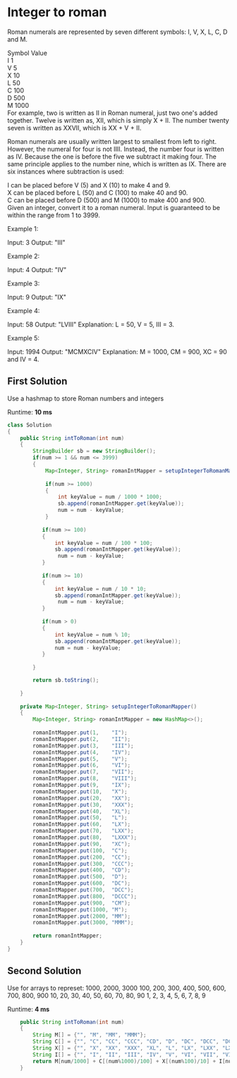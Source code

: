 # Integer to roman
Roman numerals are represented by seven different symbols: I, V, X, L, C, D and M.  

Symbol       Value  
I             1  
V             5  
X             10  
L             50  
C             100  
D             500  
M             1000  
For example, two is written as II in Roman numeral, just two one's added together. Twelve is written as, XII, which is simply X + II. The number twenty seven is written as XXVII, which is XX + V + II.  

Roman numerals are usually written largest to smallest from left to right. However, the numeral for four is not IIII. Instead, the number four is written as IV. Because the one is before the five we subtract it making four. The same principle applies to the number nine, which is written as IX. There are six instances where subtraction is used:  

I can be placed before V (5) and X (10) to make 4 and 9.   
X can be placed before L (50) and C (100) to make 40 and 90.   
C can be placed before D (500) and M (1000) to make 400 and 900.  
Given an integer, convert it to a roman numeral. Input is guaranteed to be within the range from 1 to 3999.  

Example 1:

Input: 3
Output: "III"

Example 2:

Input: 4
Output: "IV"

Example 3:

Input: 9
Output: "IX"

Example 4:

Input: 58
Output: "LVIII"
Explanation: L = 50, V = 5, III = 3.

Example 5:

Input: 1994
Output: "MCMXCIV"
Explanation: M = 1000, CM = 900, XC = 90 and IV = 4.
## First Solution
Use a hashmap to store Roman numbers and integers

Runtime: **10 ms**

```java
class Solution 
{
    public String intToRoman(int num) 
    {
        StringBuilder sb = new StringBuilder();
        if(num >= 1 && num <= 3999)
        {
            Map<Integer, String> romanIntMapper = setupIntegerToRomanMapper();
            
            if(num >= 1000)
            {
                int keyValue = num / 1000 * 1000;
                sb.append(romanIntMapper.get(keyValue));
                num = num - keyValue;
            }
        
           if(num >= 100)
           {
               int keyValue = num / 100 * 100;
               sb.append(romanIntMapper.get(keyValue));
                num = num - keyValue;
           }
            
           if(num >= 10)
           {
               int keyValue = num / 10 * 10;
               sb.append(romanIntMapper.get(keyValue));
                num = num - keyValue;
           }
            
           if(num > 0)
           {
               int keyValue = num % 10;
               sb.append(romanIntMapper.get(keyValue));
               num = num - keyValue;
           }
            
        }

        return sb.toString();
        
    }
    
    private Map<Integer, String> setupIntegerToRomanMapper()
    {
        Map<Integer, String> romanIntMapper = new HashMap<>();
       
        romanIntMapper.put(1,    "I");
        romanIntMapper.put(2,    "II");
        romanIntMapper.put(3,    "III");
        romanIntMapper.put(4,    "IV");
        romanIntMapper.put(5,    "V");
        romanIntMapper.put(6,    "VI");
        romanIntMapper.put(7,    "VII");
        romanIntMapper.put(8,    "VIII");
        romanIntMapper.put(9,    "IX");
        romanIntMapper.put(10,   "X");
        romanIntMapper.put(20,   "XX");
        romanIntMapper.put(30,   "XXX");
        romanIntMapper.put(40,   "XL");
        romanIntMapper.put(50,   "L");
        romanIntMapper.put(60,   "LX");
        romanIntMapper.put(70,   "LXX");
        romanIntMapper.put(80,   "LXXX");
        romanIntMapper.put(90,   "XC");
        romanIntMapper.put(100,  "C");
        romanIntMapper.put(200,  "CC");
        romanIntMapper.put(300,  "CCC");
        romanIntMapper.put(400,  "CD");
        romanIntMapper.put(500,  "D");
        romanIntMapper.put(600,  "DC");
        romanIntMapper.put(700,  "DCC");
        romanIntMapper.put(800,  "DCCC");
        romanIntMapper.put(900,  "CM");
        romanIntMapper.put(1000, "M");
        romanIntMapper.put(2000, "MM");
        romanIntMapper.put(3000, "MMM");
        
        return romanIntMapper;
    }
}
```

## Second Solution
Use for arrays to represet:
1000, 2000, 3000
100, 200, 300, 400, 500, 600, 700, 800, 900
10, 20, 30, 40, 50, 60, 70, 80, 90
1, 2, 3, 4, 5, 6, 7, 8, 9

Runtime: **4 ms**
```java
    public String intToRoman(int num) 
    {
        String M[] = {"", "M", "MM", "MMM"};
        String C[] = {"", "C", "CC", "CCC", "CD", "D", "DC", "DCC", "DCCC", "CM"};
        String X[] = {"", "X", "XX", "XXX", "XL", "L", "LX", "LXX", "LXXX", "XC"};
        String I[] = {"", "I", "II", "III", "IV", "V", "VI", "VII", "VIII", "IX"};
        return M[num/1000] + C[(num%1000)/100] + X[(num%100)/10] + I[num%10];
    }
```
